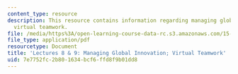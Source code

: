 ```yaml
---
content_type: resource
description: This resource contains information regarding managing global innovation;
  virtual teamwork.
file: /media/https%3A/open-learning-course-data-rc.s3.amazonaws.com/15-229-managing-global-integration-spring-2012/7e7752fc2b801634bcf6ffd8f9b01dd8_MIT15_229S12_lec08and09.pdf
file_type: application/pdf
resourcetype: Document
title: 'Lectures 8 & 9: Managing Global Innovation; Virtual Teamwork'
uid: 7e7752fc-2b80-1634-bcf6-ffd8f9b01dd8
---
```

